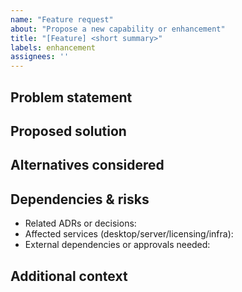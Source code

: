 ```yaml
---
name: "Feature request"
about: "Propose a new capability or enhancement"
title: "[Feature] <short summary>"
labels: enhancement
assignees: ''
---
```


## Problem statement

<!-- What user or business problem should this solve? -->

## Proposed solution

<!-- Outline the desired behavior or UX. Include new modules/services you expect to touch. -->

## Alternatives considered

<!-- Describe other options you evaluated and why they were rejected. -->

## Dependencies & risks

- Related ADRs or decisions: 
- Affected services (desktop/server/licensing/infra): 
- External dependencies or approvals needed: 

## Additional context

<!-- Mockups, diagrams, logs, or references to prior work. -->
